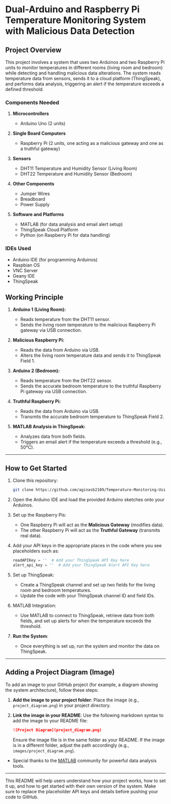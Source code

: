 
# Dual-Arduino and Raspberry Pi Temperature Monitoring System with Malicious Data Detection

## Project Overview
This project involves a system that uses two Arduinos and two Raspberry Pi units to monitor temperatures in different rooms (living room and bedroom) while detecting and handling malicious data alterations. The system reads temperature data from sensors, sends it to a cloud platform (ThingSpeak), and performs data analysis, triggering an alert if the temperature exceeds a defined threshold.

### Components Needed
1. **Microcontrollers**
   - Arduino Uno (2 units)
   
2. **Single Board Computers**
   - Raspberry Pi (2 units, one acting as a malicious gateway and one as a truthful gateway)
   
3. **Sensors**
   - DHT11 Temperature and Humidity Sensor (Living Room)
   - DHT22 Temperature and Humidity Sensor (Bedroom)
   
4. **Other Components**
   - Jumper Wires
   - Breadboard
   - Power Supply

5. **Software and Platforms**
   - MATLAB (for data analysis and email alert setup)
   - ThingSpeak Cloud Platform
   - Python (on Raspberry Pi for data handling)

### IDEs Used
- Arduino IDE (for programming Arduinos)
- Raspbian OS
- VNC Server
- Geany IDE
- ThingSpeak

## Working Principle

1. **Arduino 1 (Living Room):**
   - Reads temperature from the DHT11 sensor.
   - Sends the living room temperature to the malicious Raspberry Pi gateway via USB connection.

2. **Malicious Raspberry Pi:**
   - Reads the data from Arduino via USB.
   - Alters the living room temperature data and sends it to ThingSpeak Field 1.

3. **Arduino 2 (Bedroom):**
   - Reads temperature from the DHT22 sensor.
   - Sends the accurate bedroom temperature to the truthful Raspberry Pi gateway via USB connection.

4. **Truthful Raspberry Pi:**
   - Reads the data from Arduino via USB.
   - Transmits the accurate bedroom temperature to ThingSpeak Field 2.

5. **MATLAB Analysis in ThingSpeak:**
   - Analyzes data from both fields.
   - Triggers an email alert if the temperature exceeds a threshold (e.g., 50°C).

---

## How to Get Started

1. Clone this repository:
   ```bash
   git clone https://github.com/aginasb2109/Temperature-Monitoring-Using-Arduino-and-Raspberrypi-Gateway-with-Malicious-Detection.git
   ```

2. Open the Arduino IDE and load the provided Arduino sketches onto your Arduinos.

3. Set up the Raspberry Pis:
   - One Raspberry Pi will act as the **Malicious Gateway** (modifies data).
   - The other Raspberry Pi will act as the **Truthful Gateway** (transmits real data).

4. Add your API keys in the appropriate places in the code where you see placeholders such as:
   ```python
   readAPIKey = ''  # Add your ThingSpeak API Key here
   alert_api_key = ''  # Add your ThingSpeak Alert API Key here
   ```

5. Set up ThingSpeak:
   - Create a ThingSpeak channel and set up two fields for the living room and bedroom temperatures.
   - Update the code with your ThingSpeak channel ID and field IDs.

6. MATLAB Integration:
   - Use MATLAB to connect to ThingSpeak, retrieve data from both fields, and set up alerts for when the temperature exceeds the threshold.

7. **Run the System**:
   - Once everything is set up, run the system and monitor the data on ThingSpeak.

---

## Adding a Project Diagram (Image)

To add an image to your GitHub project (for example, a diagram showing the system architecture), follow these steps:

1. **Add the image to your project folder**: Place the image (e.g., `project_diagram.png`) in your project directory.

2. **Link the image in your README**: Use the following markdown syntax to add the image to your README file:
   
   ```markdown
   ![Project Diagram](project_diagram.png)
   ```

   Ensure the image file is in the same folder as your README. If the image is in a different folder, adjust the path accordingly (e.g., `images/project_diagram.png`).


- Special thanks to the [MATLAB](https://www.mathworks.com) community for powerful data analysis tools.

---

This README will help users understand how your project works, how to set it up, and how to get started with their own version of the system. Make sure to replace the placeholder API keys and details before pushing your code to GitHub.
